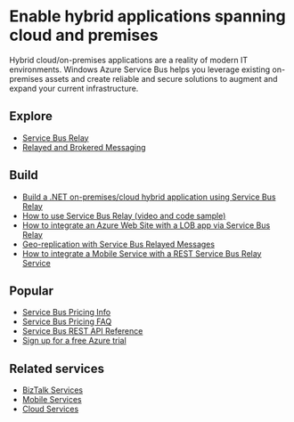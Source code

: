 <properties 
	pageTitle="Enable Hybrid Applications Spanning Cloud and Premises | Windows Azure" 
	description="Learn how to build hybrid applications that span across the cloud and on premises." 
	services="service-bus" 
	documentationCenter=".net" 
	authors="sethmanheim" 
	manager="timlt" 
	editor=""/>

<tags
	ms.service="service-bus"
	ms.date="10/06/2015"
	wacn.date=""/>

# Enable hybrid applications spanning cloud and premises

Hybrid cloud/on-premises applications are a reality of modern IT environments. Windows Azure Service Bus helps you leverage existing on-premises assets and create reliable and secure solutions to augment and expand your current infrastructure.

## Explore

- [Service Bus Relay](/documentation/articles/service-bus-dotnet-how-to-use-relay)
- [Relayed and Brokered Messaging](/documentation/articles/service-bus-messaging-overview)

## Build

- [Build a .NET on-premises/cloud hybrid application using Service Bus Relay](/documentation/articles/service-bus-dotnet-hybrid-app-using-service-bus-relay)
- [How to use Service Bus Relay (video and code sample)](http://appfabricdemos.codeplex.com/releases/view/67597)
- [How to integrate an Azure Web Site with a LOB app via Service Bus Relay](https://code.msdn.microsoft.com/How-to-integrate-a-Windows-f1fedff8) 
- [Geo-replication with Service Bus Relayed Messages](http://code.msdn.microsoft.com/Geo-replication-with-16dbfecd)
- [How to integrate a Mobile Service with a REST Service Bus Relay Service](http://blogs.msdn.com/b/paolos/archive/2013/07/09/how-to-integrate-a-mobile-service-with-a-rest-service-bus-relay-service.aspx)
 
## Popular

- [Service Bus Pricing Info](/home/features/service-bus/#price)
- [Service Bus Pricing FAQ](/documentation/articles/service-bus-pricing-faq)
- [Service Bus REST API Reference](http://msdn.microsoft.com/zh-cn/library/azure/hh780717.aspx)
- [Sign up for a free Azure trial](/pricing/1rmb-trial/?WT.mc_id=A85619ABF)
 
## Related services

- [BizTalk Services](/home/features/biztalk-services/)
- [Mobile Services](/home/features/mobile-services/)
- [Cloud Services](/home/features/cloud-services/) 
 